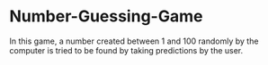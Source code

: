 # Number-Guessing-Game
In this game, a number created between 1 and 100 randomly by the computer is tried to be found by taking predictions by the user.
